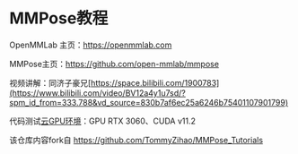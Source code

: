 # MMPose教程

OpenMMLab 主页：https://openmmlab.com

MMPose主页：https://github.com/open-mmlab/mmpose

视频讲解：同济子豪兄[https://space.bilibili.com/1900783](https://www.bilibili.com/video/BV12a4y1u7sd/?spm_id_from=333.788&vd_source=830b7af6ec25a6246b75401107901799)

代码测试[云GPU环境](https://featurize.cn?s=d7ce99f842414bfcaea5662a97581bd1)：GPU RTX 3060、CUDA v11.2

该仓库内容fork自 https://github.com/TommyZihao/MMPose_Tutorials
